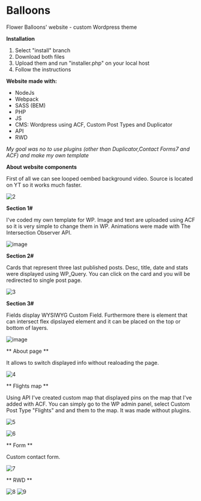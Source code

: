# Balloons
Flower Balloons' website - custom Wordpress theme

**Installation**
1. Select "install" branch
2. Download both files
3. Upload them and run "installer.php" on your local host
4. Follow the instructions

**Website made with:**
- NodeJs
- Webpack
- SASS (BEM)
- PHP
- JS
- CMS: Wordpress using ACF, Custom Post Types and Duplicator
- API
- RWD

_My goal was no to use plugins (other than Duplicator,Contact Forms7 and ACF) and make my own template_

**About website components**

First of all we can see looped oembed background video. Source is located on YT so it works much faster.

![2](https://user-images.githubusercontent.com/56487722/137873612-68b572c2-7334-4f15-a8b2-6b9bb6bc1948.gif)

**Section 1#**

I've coded my own template for WP. Image and text are uploaded using ACF so it is very simple to change them in WP. Animations were made with The Intersection Observer API.

![image](https://user-images.githubusercontent.com/56487722/137874345-8895eef0-544f-48a1-bbef-1bcd5eafefb4.png)

**Section 2#**

Cards that represent three last published posts. Desc, title, date and stats were displayed using WP_Query. You can click on the card and you will be redirected to single post page.

![3](https://user-images.githubusercontent.com/56487722/137877998-6ebd55d0-1952-42e7-88e4-288f0f65615c.gif)

**Section 3#**

Fields display WYSIWYG Custom Field. Furthermore there is element that can intersect flex dipslayed element and it can be placed on the top or bottom of layers.

![image](https://user-images.githubusercontent.com/56487722/137879037-2255b862-91f6-48f0-be22-0da1b24c6d1f.png)

** About page **

It allows to switch displayed info without realoading the page.

![4](https://user-images.githubusercontent.com/56487722/137880248-bb94e835-37bd-49a2-b14e-20d6926d9cad.gif)

** Flights map **

Using API I've created custom map that displayed pins on the map that I've added with ACF. You can simply go to the WP admin panel, select Custom Post Type "Flights" and and them to the map. It was made without plugins.

![5](https://user-images.githubusercontent.com/56487722/137880886-5adad241-cf68-45d2-9ece-d0055fdfbb16.gif)

![6](https://user-images.githubusercontent.com/56487722/137881319-21347b1e-7165-4db3-a4e0-21771a948bc5.gif)

** Form **

Custom contact form.

![7](https://user-images.githubusercontent.com/56487722/137882115-659d5252-8b30-4ce5-ad3c-d025571d38cb.gif)

** RWD **

![8](https://user-images.githubusercontent.com/56487722/137882799-b19c6130-55d1-4b45-a264-4445c1f5cfac.gif)
![9](https://user-images.githubusercontent.com/56487722/137882806-e263a31c-4edd-4caa-ae4b-eb3c57dae03b.gif)


